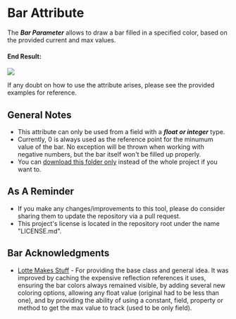 # Bar Attribute
The ***Bar Parameter*** allows to draw a bar filled in a specified color, based on the provided current and max values.

#### End Result:

![](https://github.com/heisarzola/Unity-Development-Tools/blob/master/Attributes/Bar/Bar.gif)

If any doubt on how to use the attribute arises, please see the provided examples for reference.

## General Notes
* This attribute can only be used from a field with a ***float or integer*** type.	
* Currently, 0 is always used as the reference point for the minumum value of the bar. No exception will be thrown when working with negative numbers, but the bar itself won't be filled up properly.
* You can [download this folder only](https://minhaskamal.github.io/DownGit/#/home?url=https://github.com/heisarzola/Unity-Development-Tools/tree/master/Attributes/Animator%20Parameter) instead of the whole project if you want to.

## As A Reminder 
* If you make any changes/improvements to this tool, please do consider sharing them to update the repository via a pull request.
* This project's license is located in the repository root under the name "LICENSE.md".

## Bar Acknowledgments

* [Lotte Makes Stuff](https://gist.github.com/LotteMakesStuff/2d3c6dc7a913ed118601db95735574de) - For providing the base class and general idea. It was improved by caching the expensive reflection references it uses, ensuring the bar colors always remained visible, by adding several new coloring options, allowing any float value (original had to be less than one), and by providing the ability of using a constant, field, property or method to get the max value to track (used to be only field).